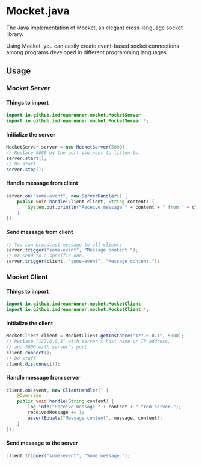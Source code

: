 # Mocket.java

The Java implementation of Mocket, an elegant cross-language socket library.

Using Mocket, you can easily create event-based socket connections among programs
developed in different programming languages.

## Usage

### Mocket Server

#### Things to import

```java
import io.github.imdreamrunner.mocket.MocketServer;
import io.github.imdreamrunner.mocket.MocketServer.*;
```

#### Initialize the server

```java
MocketServer server = new MocketServer(5000); 
// Replace 5000 by the port you want to listen to.
server.start();
// Do stuff.
server.stop();
```

#### Handle message from client

```java
server.on("some-event", new ServerHandler() {
    public void handle(Client client, String content) {
        System.out.println("Receive message " + content + " from " + client.toString());
    }
});
```

#### Send message from client

```java
// You can broadcast message to all clients
server.trigger("some-event", "Message content.");
// Or send to a specific one.
server.trigger(client, "some-event", "Message content.");
```

### Mocket Client

#### Things to import

```java
import io.github.imdreamrunner.mocket.MocketClient;
import io.github.imdreamrunner.mocket.MocketClient.*;
```

#### Initialize the client

```java
MocketClient client = MocketClient.getInstance("127.0.0.1", 5000);
// Replace "127.0.0.1" with server's host name or IP address,
// and 5000 with server's port.
client.connect();
// Do stuff.
client.disconnect();
```

#### Handle message from server

```java
client.on(event, new ClientHandler() {
    @Override
    public void handle(String content) {
        log.info("Receive message " + content + " from server.");
        receivedMessage += 1;
        assertEquals("Message content", message, content);
    }
});
```

#### Send message to the server

```java
client.trigger("some-event", "Some message.");
```
